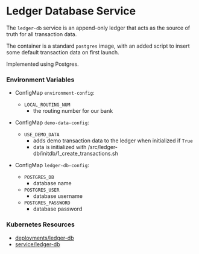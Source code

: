 # Ledger Database Service

The `ledger-db` service is an append-only ledger that acts as the source of truth
for all transaction data.

The container is a standard `postgres` image, with an added script to insert some
default transaction data on first launch.

Implemented using Postgres.

### Environment Variables

- ConfigMap `environment-config`:
  - `LOCAL_ROUTING_NUM`
    - the routing number for our bank

- ConfigMap `demo-data-config`:
  - `USE_DEMO_DATA`
    - adds demo transaction data to the ledger when initialized if `True`
    - data is initialized with /src/ledger-db/initdb/1_create_transactions.sh

- ConfigMap `ledger-db-config`:
  - `POSTGRES_DB`
    - database name
  - `POSTGRES_USER`
    - database username
  - `POSTGRES_PASSWORD`
    - database password

### Kubernetes Resources

- [deployments/ledger-db](/kubernetes-manifests/ledger-db.yaml)
- [service/ledger-db](/kubernetes-manifests/ledger-db.yaml)
